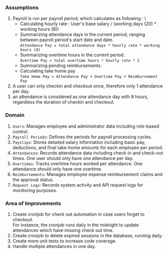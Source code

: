 ### Assumptions 

1. Payroll is run per payroll period, which calculates as following : \
   - Calculating hourly rate : User's base salary / (working days (20) * working hours (8)) 
   - Summarizing attendance days in the current period, ranging between payroll period's start date and date. \
     ```Attendance Pay = total attendance days * hourly rate * working hours (8)```
   - Summarizing overtime hours in the current period. \
     ```Overtime Pay = total overtime hours * hourly rate * 2``` 
   - Summarizing pending reimbursements. 
   - Calculating take home pay \
     ```Take Home Pay = Attendance Pay + Overtime Pay + Reimbursement Pay```
2. A user can only checkin and checkout once, therefore only 1 attendance per day. 
3. an attendance is considered as one attendance day with 8 hours, regardless the duration of checkin and checkout.

### Domain
1. ```Users```: Manages employee and administrator data including role-based control.
2. ```Payroll Periods```: Defines the periods for payroll processing cycles.
3. ```Payslips```: Stores detailed salary information including basic pay, deductions, and final take-home amounts for each employee per period.
4. ```Attendances```: Records attendance data including check-in and check-out times. One user should only have one attendance per day. 
5. ```Overtimes```: Tracks overtime hours worked per attendance. One attendance should only have one overtime.
6. ```Reimbursements```: Manages employee expense reimbursement claims and the approval status. 
7. ```Request Logs```: Records system activity and API request logs for monitoring purposes.

### Area of Improvements 
1. Create cronjob for check out automation in case users forget to checkout. \
   For instance, the cronjob runs daily in the midnight to update attendances which have missing check out time. 
2. Create cronjob to delete expired sessions in the database, running daily. 
3. Create more unit tests to increase code coverage. 
4. Handle multiple attendances in one day. 